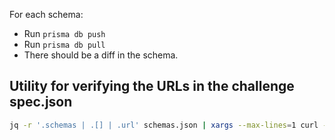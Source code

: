 For each schema:

- Run `prisma db push`
- Run `prisma db pull`
- There should be a diff in the schema.

## Utility for verifying the URLs in the challenge spec.json

```bash
jq -r '.schemas | .[] | .url' schemas.json | xargs --max-lines=1 curl --no-progress-meter -o /dev/null -w '%{http_code}\n'
```
